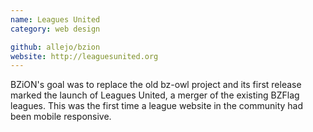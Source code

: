 ```yaml
---
name: Leagues United
category: web design

github: allejo/bzion
website: http://leaguesunited.org
---
```


BZiON's goal was to replace the old bz-owl project and its first release marked the launch of Leagues United, a merger of the existing BZFlag leagues. This was the first time a league website in the community had been mobile responsive.

